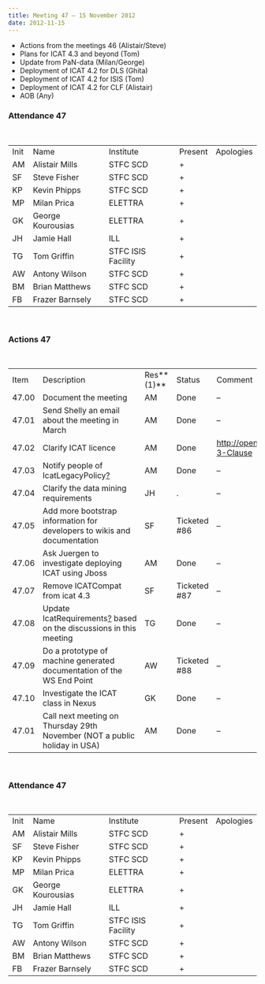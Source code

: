 ```yaml
---
title: Meeting 47 – 15 November 2012
date: 2012-11-15
---
```


  - Actions from the meetings 46 (Alistair/Steve)
  - Plans for ICAT 4.3 and beyond (Tom)
  - Update from PaN-data (Milan/George)
  - Deployment of ICAT 4.2 for DLS (Ghita)
  - Deployment of ICAT 4.2 for ISIS (Tom)
  - Deployment of ICAT 4.2 for CLF (Alistair)
  - AOB (Any)

### Attendance 47

 

|      |                   |                    |         |           |
| ---- | ----------------- | ------------------ | ------- | --------- |
| Init | Name              | Institute          | Present | Apologies |
| AM   | Alistair Mills    | STFC SCD           | \+      |           |
| SF   | Steve Fisher      | STFC SCD           | \+      |           |
| KP   | Kevin Phipps      | STFC SCD           | \+      |           |
| MP   | Milan Prica       | ELETTRA            | \+      |           |
| GK   | George Kourousias | ELETTRA            | \+      |           |
| JH   | Jamie Hall        | ILL                | \+      |           |
| TG   | Tom Griffin       | STFC ISIS Facility | \+      |           |
| AW   | Antony Wilson     | STFC SCD           | \+      |           |
| BM   | Brian Matthews    | STFC SCD           | \+      |           |
| FB   | Frazer Barnsely   | STFC SCD           | \+      |           |

 

### Actions 47

 

|       |                                                                                                                                    |            |               |                                               |
| ----- | ---------------------------------------------------------------------------------------------------------------------------------- | ---------- | ------------- | --------------------------------------------- |
| Item  | Description                                                                                                                        | Res**(1)** | Status        | Comment                                       |
| 47.00 | Document the meeting                                                                                                               | AM         | Done          | –                                             |
| 47.01 | Send Shelly an email about the meeting in March                                                                                    | AM         | Done          | –                                             |
| 47.02 | Clarify ICAT licence                                                                                                               | AM         | Done          | <http://opensource.org/licenses/BSD-3-Clause> |
| 47.03 | Notify people of IcatLegacyPolicy[?](https://code.google.com/p/icatproject/w/edit/IcatLegacyPolicy)                                | AM         | Done          | –                                             |
| 47.04 | Clarify the data mining requirements                                                                                               | JH         | .             | –                                             |
| 47.05 | Add more bootstrap information for developers to wikis and documentation                                                           | SF         | Ticketed \#86 | –                                             |
| 47.06 | Ask Juergen to investigate deploying ICAT using Jboss                                                                              | AM         | Done          | –                                             |
| 47.07 | Remove ICATCompat from icat 4.3                                                                                                    | SF         | Ticketed \#87 | –                                             |
| 47.08 | Update IcatRequirements[?](https://code.google.com/p/icatproject/w/edit/IcatRequirements) based on the discussions in this meeting | TG         | Done          | –                                             |
| 47.09 | Do a prototype of machine generated documentation of the WS End Point                                                              | AW         | Ticketed \#88 | –                                             |
| 47.10 | Investigate the ICAT class in Nexus                                                                                                | GK         | Done          | –                                             |
| 47.01 | Call next meeting on Thursday 29th November (NOT a public holiday in USA)                                                          | AM         | Done          | –                                             |

 

### Attendance 47

 

|      |                   |                    |         |           |
| ---- | ----------------- | ------------------ | ------- | --------- |
| Init | Name              | Institute          | Present | Apologies |
| AM   | Alistair Mills    | STFC SCD           | \+      |           |
| SF   | Steve Fisher      | STFC SCD           | \+      |           |
| KP   | Kevin Phipps      | STFC SCD           | \+      |           |
| MP   | Milan Prica       | ELETTRA            | \+      |           |
| GK   | George Kourousias | ELETTRA            | \+      |           |
| JH   | Jamie Hall        | ILL                | \+      |           |
| TG   | Tom Griffin       | STFC ISIS Facility | \+      |           |
| AW   | Antony Wilson     | STFC SCD           | \+      |           |
| BM   | Brian Matthews    | STFC SCD           | \+      |           |
| FB   | Frazer Barnsely   | STFC SCD           | \+      |           |
